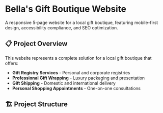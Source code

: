 # Bella's Gift Boutique Website

A  responsive 5-page website for a local gift boutique, featuring mobile-first design, accessibility compliance, and SEO optimization.

## 📋 Project Overview

This website represents a complete solution for a local gift boutique that offers:
- **Gift Registry Services** - Personal and corporate registries
- **Professional Gift Wrapping** - Luxury packaging and presentation
- **Gift Shipping** - Domestic and international delivery
- **Personal Shopping Appointments** - One-on-one consultations

## 🏗️ Project Structure


